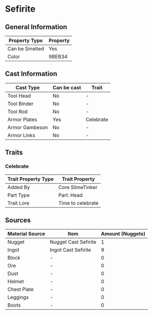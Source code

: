 # Sefirite

## General Information

| Property Type  | Property |
| -------------- | -------- |
| Can be Smelted | Yes      |
| Color          | 9BEB34   |

## Cast Information

| Cast Type      | Can be cast | Trait     |
| -------------- | ----------- | --------- |
| Tool Head      | No          | -         |
| Tool Binder    | No          | -         |
| Tool Rod       | No          | -         |
| Armor Plates   | Yes         | Celebrate |
| Armor Gambeson | No          | -         |
| Armor Links    | No          | -         |

## Traits

### Celebrate

| Trait Property Type | Trait Property    |
| ------------------- | ----------------- |
| Added By            | Core SlimeTinker  |
| Part Type           | Part: Head        |
| Trait Lore          | Time to celebrate |

## Sources

| Material Source | Item                 | Amount (Nuggets) |
| --------------- | -------------------- | ---------------- |
| Nugget          | Nugget Cast Sefirite | 1                |
| Ingot           | Ingot Cast Sefirite  | 9                |
| Block           | -                    | 0                |
| Ore             | -                    | 0                |
| Dust            | -                    | 0                |
| Helmet          | -                    | 0                |
| Chest Plate     | -                    | 0                |
| Leggings        | -                    | 0                |
| Boots           | -                    | 0                |
